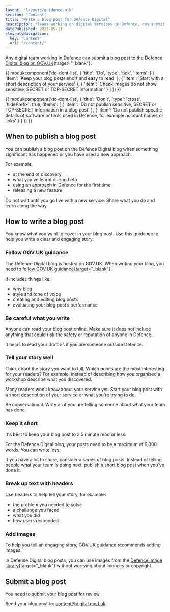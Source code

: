 ```yaml
---
layout: "layouts/guidance.njk"
section: "Content"
title: "Write a blog post for Defence Digital"
description: "Teams working on digital services in Defence, can submit a post to the Defence Digital blog. Check how to write and submit your blog post."
datePublished: 2023-05-11
eleventyNavigation:
  key: "Content"
  url: "/content/"
---
```


Any digital team working in Defence can submit a blog post to the [Defence Digital blog on GOV.UK](https://defencedigital.blog.gov.uk/){target="_blank"}. 

{{ modukcomponent('do-dont-list', {
  'title': 'Do',
  'type': 'tick',
  'items': [
    {
      'item': 'Keep your blog posts short and easy to read'
    },
    {
      'item': 'Start with a short description of your service'
    },
    {
      'item': 'Check images do not show sensitive, SECRET or TOP-SECRET information'
    }
  ]
}) }}

{{ modukcomponent('do-dont-list', {
  'title': 'Don’t',
  'type': 'cross',
  'hidePrefix': true,
  'items': [
    {
      'item': 'Do not publish sensitive, SECRET or TOP-SECRET information in a blog post'
    },
    {
      'item': 'Do not publish specific details of software or tools used in Defence, for example account names or links'
    }
  ]
}) }}

## When to publish a blog post

You can publish a blog post on the Defence Digital blog when something significant has happened or you have used a new approach. 

For example: 

- at the end of discovery 
- what you’ve learnt during beta
- using an approach in Defence for the first time 
- releasing a new feature

Do not wait until you go live with a new service. Share what you do and learn along the way. 

## How to write a blog post

You know what you want to cover in your blog post. Use this guidance to help you write a clear and engaging story.

### Follow GOV.UK guidance
  
The Defence Digital blog is hosted on GOV.UK. When writing your blog, you need to [follow GOV.UK guidance](https://www.gov.uk/guidance/content-design/blogging){target="_blank"}.

It includes things like: 

- why blog
- style and tone of voice
- creating and editing blog posts
- evaluating your blog post’s performance


### Be careful what you write

Anyone can read your blog post online. Make sure it does not include anything that could risk the safety or reputation of anyone in Defence.


It helps to read your draft as if you are someone outside Defence.

### Tell your story well

Think about the story you want to tell. Which points are the most interesting for your readers? For example, instead of describing how you organised a workshop describe what you discovered.

Many readers won’t know about your service yet. Start your blog post with a short description of your service or what you're trying to do.

Be conversational. Write as if you are telling someone about what your team has done. 

### Keep it short

It's best to keep your blog post to a 5 minute read or less. 

For the Defence Digital blog, your posts need to be a maximum of 9,000 words. You can write less. 

If you have a lot to share, consider a series of blog posts. Instead of telling people what your team is doing next, publish a short blog post when you’ve done it. 

### Break up text with headers

Use headers to help tell your story, for example: 

- the problem you needed to solve
- a challenge you faced
- what you did 
- how users responded

### Add images 

To help you tell an engaging story, GOV.UK guidance recommends adding images.

In Defence Digital blog posts, you can use images from the [Defence image library](https://www.defenceimagery.mod.uk/){target="_blank"} without worrying about licences or copyright.

## Submit a blog post 

You need to submit your blog post for review. 

Send your blog post to: [content@digital.mod.uk](mailto:content@digital.mod.uk?subject=Submit%20a%20blog%20post). 


